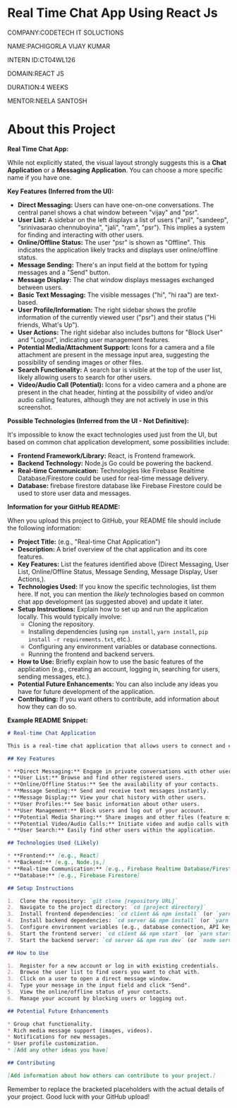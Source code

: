 # Real Time Chat App Using React Js

COMPANY:CODETECH IT SOLUCTIONS

NAME:PACHIGORLA VIJAY KUMAR

INTERN ID:CT04WL126

DOMAIN:REACT JS

DURATION:4 WEEKS

MENTOR:NEELA SANTOSH


# About this Project

**Real Time Chat App:**

While not explicitly stated, the visual layout strongly suggests this is a **Chat Application** or a **Messaging Application**. You can choose a more specific name if you have one.

**Key Features (Inferred from the UI):**

* **Direct Messaging:** Users can have one-on-one conversations. The central panel shows a chat window between "vijay" and "psr".
* **User List:** A sidebar on the left displays a list of users ("anil", "sandeep", "srinivasarao chennuboyina", "jali", "ram", "psr"). This implies a system for finding and interacting               with other users.
* **Online/Offline Status:** The user "psr" is shown as "Offline". This indicates the application likely tracks and displays user online/offline status.
* **Message Sending:** There's an input field at the bottom for typing messages and a "Send" button.
* **Message Display:** The chat window displays messages exchanged between users.
* **Basic Text Messaging:** The visible messages ("hi", "hi raa") are text-based.
* **User Profile/Information:** The right sidebar shows the profile information of the currently viewed user ("psr") and their status ("Hi friends, What's Up").
* **User Actions:** The right sidebar also includes buttons for "Block User" and "Logout", indicating user management features.
* **Potential Media/Attachment Support:** Icons for a camera and a file attachment are present in the message input area, suggesting the possibility of sending images or other files.
* **Search Functionality:** A search bar is visible at the top of the user list, likely allowing users to search for other users.
* **Video/Audio Call (Potential):** Icons for a video camera and a phone are present in the chat header, hinting at the possibility of video and/or audio calling features, although they are not actively in use in this screenshot.

**Possible Technologies (Inferred from the UI - Not Definitive):**

It's impossible to know the exact technologies used just from the UI, but based on common chat application development, some possibilities include:

* **Frontend Framework/Library:** React, is Frontend framework.
* **Backend Technology:** Node.js Go could be powering the backend.
* **Real-time Communication:** Technologies like Firebase Realtime Database/Firestore could be used for real-time message delivery.
* **Database:** firebase firestore database like Firebase Firestore could be used to store user data and messages.

**Information for your GitHub README:**

When you upload this project to GitHub, your README file should include the following information:

* **Project Title:** (e.g., "Real-time Chat Application")
* **Description:** A brief overview of the chat application and its core features.
* **Key Features:** List the features identified above (Direct Messaging, User List, Online/Offline Status, Message Sending, Message Display,  User Actions,).
* **Technologies Used:** If you know the specific technologies, list them here. If not, you can mention the *likely* technologies based on common chat app development (as suggested above) and update it later.
* **Setup Instructions:** Explain how to set up and run the application locally. This would typically involve:
    * Cloning the repository.
    * Installing dependencies (using `npm install`, `yarn install`, `pip install -r requirements.txt`, etc.).
    * Configuring any environment variables or database connections.
    * Running the frontend and backend servers.
* **How to Use:** Briefly explain how to use the basic features of the application (e.g., creating an account, logging in, searching for users, sending messages, etc.).
* **Potential Future Enhancements:** You can also include any ideas you have for future development of the application.
* **Contributing:** If you want others to contribute, add information about how they can do so.

**Example README Snippet:**

```markdown
# Real-time Chat Application

This is a real-time chat application that allows users to connect and communicate with each other directly.

## Key Features

* **Direct Messaging:** Engage in private conversations with other users.
* **User List:** Browse and find other registered users.
* **Online/Offline Status:** See the availability of your contacts.
* **Message Sending:** Send and receive text messages instantly.
* **Message Display:** View your chat history with other users.
* **User Profiles:** See basic information about other users.
* **User Management:** Block users and log out of your account.
* **Potential Media Sharing:** Share images and other files (feature might be under development or implemented).
* **Potential Video/Audio Calls:** Initiate video and audio calls with other users (feature might be under development or implemented).
* **User Search:** Easily find other users within the application.

## Technologies Used (Likely)

* **Frontend:** [e.g., React]
* **Backend:** [e.g., Node.js,]
* **Real-time Communication:** [e.g., Firebase Realtime Database/Firestore]
* **Database:** [e.g., Firebase Firestore]

## Setup Instructions

1.  Clone the repository: `git clone [repository URL]`
2.  Navigate to the project directory: `cd [project directory]`
3.  Install frontend dependencies: `cd client && npm install` (or `yarn install`)
4.  Install backend dependencies: `cd server && npm install` (or `yarn install` or `pip install -r requirements.txt`)
5.  Configure environment variables (e.g., database connection, API keys).
6.  Start the frontend server: `cd client && npm start` (or `yarn start`)
7.  Start the backend server: `cd server && npm run dev` (or `node server.js` or `python manage.py runserver`)

## How to Use

1.  Register for a new account or log in with existing credentials.
2.  Browse the user list to find users you want to chat with.
3.  Click on a user to open a direct message window.
4.  Type your message in the input field and click "Send".
5.  View the online/offline status of your contacts.
6.  Manage your account by blocking users or logging out.

## Potential Future Enhancements

* Group chat functionality.
* Rich media message support (images, videos).
* Notifications for new messages.
* User profile customization.
* [Add any other ideas you have]

## Contributing

[Add information about how others can contribute to your project.]
```

Remember to replace the bracketed placeholders with the actual details of your project. Good luck with your GitHub upload!
